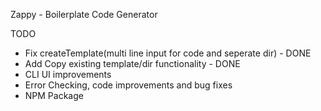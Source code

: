 Zappy - Boilerplate Code Generator

TODO
- Fix createTemplate(multi line input for code and seperate dir) - DONE
- Add Copy existing template/dir functionality - DONE
- CLI UI improvements
- Error Checking, code improvements and bug fixes
- NPM Package